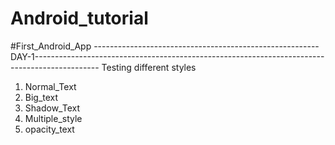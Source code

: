# Android_tutorial
#First_Android_App
--------------------------------------------------------DAY-1----------------------------------------------------------------------------------------------
Testing different styles
1. Normal_Text
2. Big_text
3. Shadow_Text
4. Multiple_style
5. opacity_text
   
